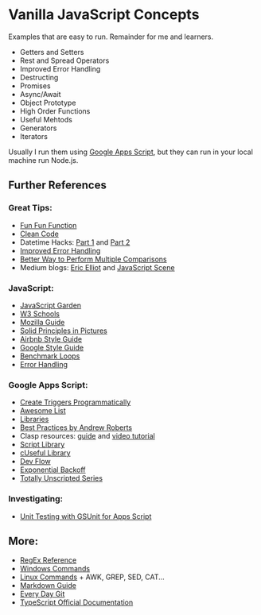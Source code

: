 # Vanilla JavaScript Concepts

Examples that are easy to run. Remainder for me and learners.

- Getters and Setters
- Rest and Spread Operators
- Improved Error Handling
- Destructing
- Promises
- Async/Await
- Object Prototype
- High Order Functions
- Useful Mehtods
- Generators
- Iterators

Usually I run them using [Google Apps Script](https://script.google.com/u/0/home), but they can run in your local machine run Node.js.

## Further References

### Great Tips:

- [Fun Fun Function](https://www.youtube.com/funfunfunction)
- [Clean Code](https://github.com/ryanmcdermott/clean-code-javascript)
- Datetime Hacks: [Part 1](https://www.i-programmer.info/programming/javascript/6322-date-hacks-doing-javascript-date-calculations.html) and [Part 2](https://www.i-programmer.info/programming/javascript/6322-date-hacks-doing-javascript-date-calculations.html?start=1)
- [Improved Error Handling](https://xjamundx.medium.com/custom-javascript-errors-in-es6-aa891b173f87)
- [Better Way to Perform Multiple Comparisons](https://frontstuff.io/a-better-way-to-perform-multiple-comparisons-in-javascript)
- Medium blogs: [Eric Elliot](https://medium.com/@_ericelliott) and [JavaScript Scene](https://medium.com/javascript-scene)

### JavaScript:

- [JavaScript Garden](https://github.com/mpj/JavaScript-Garden)
- [W3 Schools](https://www.w3schools.com/js/default.asp)
- [Mozilla Guide](https://developer.mozilla.org/en-US/docs/Web/JavaScript/Guide)
- [Solid Principles in Pictures](https://medium.com/backticks-tildes/the-s-o-l-i-d-principles-in-pictures-b34ce2f1e898)
- [Airbnb Style Guide](https://github.com/airbnb/javascript/blob/master/README.md#airbnb-javascript-style-guide-)
- [Google Style Guide](https://google.github.io/styleguide/jsguide.html)
- [Benchmark Loops](https://gist.github.com/tanaikech/3331e1e631d619abef8f32c4be14ba3a)
- [Error Handling](https://www.joyent.com/node-js/production/design/errors)

### Google Apps Script:

- [Create Triggers Programmatically](https://spreadsheet.dev/create-triggers-programmatically-using-apps-script)
- [Awesome List](https://github.com/contributorpw/google-apps-script-awesome-list)
- [Libraries](https://developers.google.com/apps-script/guides/libraries#guidelines)
- [Best Practices by Andrew Roberts](https://www.andrewroberts.net/google-apps-script/google-apps-script-development-best-practices/)
- Clasp resources: [guide](https://github.com/google/clasp) and [video tutorial](https://www.youtube.com/watch?v=4Qlt3p6N0es)
- [Script Library](https://www.andrewroberts.net/scripts-and-snippets/)
- [cUseful Library](https://github.com/brucemcpherson/cUseful)
- [Dev Flow](https://github.com/rudimusmaximus/DevFlow)
- [Exponential Backoff](https://ramblings.mcpher.com/gassnippets2/exponential-backoff/)
- [Totally Unscripted Series](https://sites.google.com/view/totallyunscripted/previous-episodes?authuser=0)

### Investigating:

- [Unit Testing with GSUnit for Apps Script](https://sites.google.com/site/scriptsexamples/custom-methods/gsunit)

## More:

- [RegEx Reference](https://github.com/google/re2/blob/master/doc/syntax.txt)
- [Windows Commands](https://www.thomas-krenn.com/en/wiki/Cmd_commands_under_Windows)
- [Linux Commands](https://cheatography.com/davechild/cheat-sheets/linux-command-line/) + AWK, GREP, SED, CAT...
- [Markdown Guide](https://github.com/adam-p/markdown-here/wiki/Markdown-Cheatsheet)
- [Every Day Git](https://github.com/git-for-windows/git/blob/main/Documentation/giteveryday.txt)
- [TypeScript Official Documentation](https://www.typescriptlang.org/docs/handbook/typescript-tooling-in-5-minutes.html)

